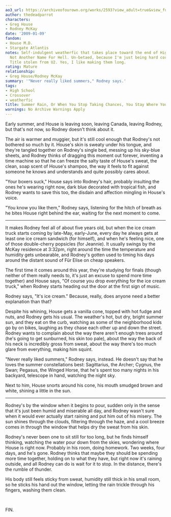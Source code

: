 ```yaml
---
ao3_url: https://archiveofourown.org/works/2593?view_adult=true&view_full_work=true
author: thedeadparrot
characters:
- Greg House
- Rodney McKay
date: '2009-01-09'
fandom:
- House M.D.
- Stargate Atlantis
notes: Self-indulgent weatherfic that takes place toward the end of High School Is
  Not Another Name For Hell. Un-betaed, because I'm just being hard core like that.
  Title stolen from U2. Yes, I like making them long.
rating: Mature
relationship:
- Greg House/Rodney McKay
summary: '"Never really liked summers," Rodney says.'
tags:
- High School
- Crossover
- weatherfic
title: Summer Rain, Or When You Stop Taking Chances, You Stay Where You Sit
warnings: No Archive Warnings Apply
---
```


Early summer, and House is leaving soon, leaving Canada, leaving Rodney, but that's not now, so Rodney doesn't think about it.

The air is warmer and muggier, but it's still cool enough that Rodney's not bothered so much by it. House's skin is sweaty under his tongue, and they're tangled together on Rodney's single bed, messing up his sky-blue sheets, and Rodney thinks of dragging this moment out forever, inventing a time machine so that he can freeze the salty taste of House's sweat, the clean, soap scent of House's shampoo, the way it feels to fit against someone he knows and understands and quite possibly cares about.

"Your boxers suck," House says into Rodney's hair, probably insulting the ones he's wearing right now, dark blue decorated with tropical fish, and Rodney wants to save this too, the disdain and affection mingling in House's voice.

"You know you like them," Rodney says, listening for the hitch of breath as he bites House right behind the ear, waiting for the next moment to come.



---

It makes Rodney feel all of about five years old, but when the ice cream truck starts coming by late-May, early-June, every day he always gets at least one ice cream sandwich (for himself), and when he's feeling nice, one of those double-cherry popsicles (for Jeannie). It usually swings by the McKay residence at 3:32pm, right around the time the temperature and humidity gets unbearable, and Rodney's gotten used to timing his days around the distant sound of Für Elise on cheap speakers.

The first time it comes around this year, they're studying for finals (though neither of them really needs to, it's just an excuse to spend more time together) and House says, "Of course you drop everything for the ice cream truck," when Rodney starts heading out the door at the first sign of music.

Rodney says, "It's ice cream." Because, really, does anyone need a better explanation than that?

Despite his whining, House gets a vanilla cone, topped with hot fudge and nuts, and Rodney gets his usual. The weather's hot, but dry, bright summer sun, and they eat on the curb, watching as some of the neighborhood kids go by on bikes, laughing as they chase each other up and down the street. Rodney wants to complain about the way there aren't enough trees around (he's going to get sunburned, his skin too pale), about the way the back of his neck is incredibly gross from sweat, about the way there's too much glare from everything, making him squint.

"Never really liked summers," Rodney says, instead. He doesn't say that he loves the summer constellations best: Sagittarius, the Archer; Cygnus, the Swan; Pegasus, the Winged Horse, that he's spent too many nights in his backyard, telescope in hand, watching the night sky.

Next to him, House snorts around his cone, his mouth smudged brown and white, shining a little in the sun.



---

Rodney's by the window when it begins to pour, sudden only in the sense that it's just been humid and miserable all day, and Rodney wasn't sure when it would ever actually start raining and put him out of his misery. The sun shines through the clouds, filtering through the haze, and a cool breeze comes in through the window that helps dry the sweat from his skin.

Rodney's never been one to sit still for too long, but he finds himself thinking, watching the water pour down from the skies, wondering where House is right now. Probably in his room, doing homework. Two weeks, four days, and he's gone. Rodney thinks that maybe they should be spending more time together, holding on to what they have, but right now it's raining outside, and all Rodney can do is wait for it to stop. In the distance, there's the rumble of thunder.

His body still feels sticky from sweat, humidity still thick in his small room, so he sticks his hand out the window, letting the rain trickle through his fingers, washing them clean.

 

FIN.
